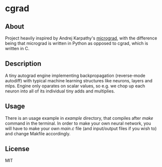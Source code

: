 # cgrad
## About
Project heavily inspired by Andrej Karpathy's [micrograd](https://github.com/karpathy/micrograd), with the difference being that micrograd is written in Python as opposed to cgrad, which is written in C.
## Description
A tiny autograd engine implementing backpropagation (reverse-mode autodiff) with typical machine learning structures like neurons, layers and mlps. Engine only oparates on scalar values, so e.g. we chop up each neuron into all of its individual tiny adds and multiplies.
## Usage
There is an usage example in *example* directory, that compiles after *make* command in the terminal. In order to make your own neural network, you will have to make your own *main.c* file (and input/output files if you wish to) and change Makfile accordingly.
## License
MIT
